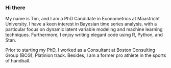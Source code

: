 ### Hi there
My name is Tim, and I am a PhD Candidate in Econometrics at Maastricht University. I have a keen interest in Bayesian time series analysis, with a particular focus on dynamic latent variable modeling and machine learning techniques. Furthermore, I enjoy writing elegant code using R, Python, and Stan.

Prior to starting my PhD, I worked as a Consultant at Boston Consulting Group (BCG), Platinion track. Besides, I am a former pro athlete in the sports of handball.
